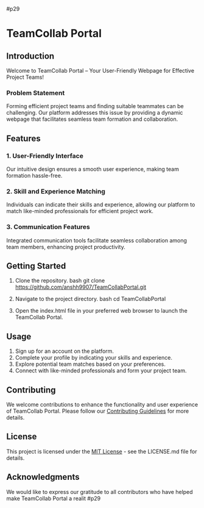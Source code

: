 #p29 
# TeamCollab Portal

## Introduction
Welcome to TeamCollab Portal – Your User-Friendly Webpage for Effective Project Teams!

### Problem Statement
Forming efficient project teams and finding suitable teammates can be challenging. Our platform addresses this issue by providing a dynamic webpage that facilitates seamless team formation and collaboration.

## Features

### 1. User-Friendly Interface
Our intuitive design ensures a smooth user experience, making team formation hassle-free.

### 2. Skill and Experience Matching
Individuals can indicate their skills and experience, allowing our platform to match like-minded professionals for efficient project work.

### 3. Communication Features
Integrated communication tools facilitate seamless collaboration among team members, enhancing project productivity.

## Getting Started
1. Clone the repository.
   bash
   git clone https://github.com/anshh9907/TeamCollabPortal.git
   

2. Navigate to the project directory.
   bash
   cd TeamCollabPortal
   

3. Open the index.html file in your preferred web browser to launch the TeamCollab Portal.

## Usage
1. Sign up for an account on the platform.
2. Complete your profile by indicating your skills and experience.
3. Explore potential team matches based on your preferences.
4. Connect with like-minded professionals and form your project team.

## Contributing
We welcome contributions to enhance the functionality and user experience of TeamCollab Portal. Please follow our [Contributing Guidelines](CONTRIBUTING.md) for more details.

## License
This project is licensed under the [MIT License](LICENSE.md) - see the LICENSE.md file for details.

## Acknowledgments
We would like to express our gratitude to all contributors who have helped make TeamCollab Portal a realit #p29
